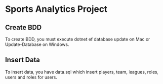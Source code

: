 #  Sports Analytics Project

## Create BDD

To create BDD, you must execute dotnet ef database update on Mac or Update-Database on Windows.

## Insert Data

To insert data, you have data.sql which insert players, team, leagues, roles, users and roles for users.
